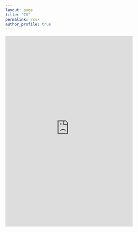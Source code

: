 ```yaml
---
layout: page
title: "CV"
permalink: /cv/
author_profile: true
---
```


<iframe src="https://drive.google.com/file/d/1z9zwHb9nVPYJpcdncLaQhBseTzSrC651/preview" style="width:400px; height:600px;" frameborder="0" allowfullscreen></iframe>

